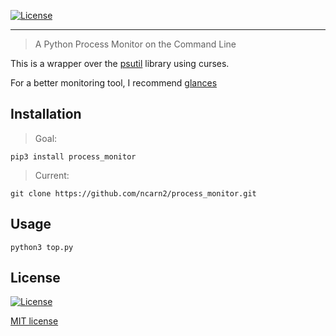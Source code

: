 [![License](http://img.shields.io/:license-mit-blue.svg?style=flat-square)](http://badges.mit-license.org)

---

> A Python Process Monitor on the Command Line

This is a wrapper over the [psutil](https://github.com/giampaolo/psutil/) library using curses.

For a better monitoring tool, I recommend [glances](https://github.com/nicolargo/glances)


## Installation

> Goal:

`pip3 install process_monitor`

> Current:

`git clone https://github.com/ncarn2/process_monitor.git`


## Usage

`python3 top.py`

## License

[![License](http://img.shields.io/:license-mit-blue.svg?style=flat-square)](http://badges.mit-license.org)

[MIT license](http://opensource.org/licenses/mit-license.php)